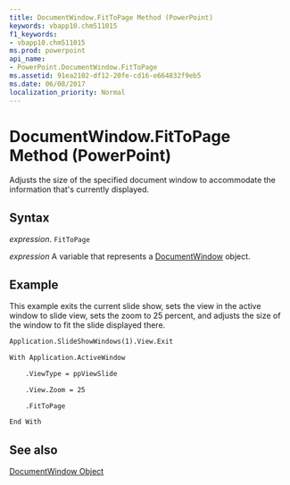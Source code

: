 ```yaml
---
title: DocumentWindow.FitToPage Method (PowerPoint)
keywords: vbapp10.chm511015
f1_keywords:
- vbapp10.chm511015
ms.prod: powerpoint
api_name:
- PowerPoint.DocumentWindow.FitToPage
ms.assetid: 91ea2102-df12-20fe-cd16-e664832f9eb5
ms.date: 06/08/2017
localization_priority: Normal
---
```



# DocumentWindow.FitToPage Method (PowerPoint)

Adjusts the size of the specified document window to accommodate the information that's currently displayed.


## Syntax

 _expression_. `FitToPage`

_expression_ A variable that represents a [DocumentWindow](./PowerPoint.DocumentWindow.md) object.


## Example

This example exits the current slide show, sets the view in the active window to slide view, sets the zoom to 25 percent, and adjusts the size of the window to fit the slide displayed there.


```vb
Application.SlideShowWindows(1).View.Exit

With Application.ActiveWindow

    .ViewType = ppViewSlide

    .View.Zoom = 25

    .FitToPage

End With


```


## See also



[DocumentWindow Object](PowerPoint.DocumentWindow.md)

